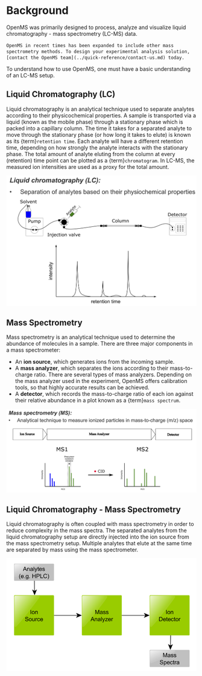 Background
==========

OpenMS was primarily designed to process, analyze and visualize liquid chromatography - mass spectrometry (LC-MS) data.

```{note}
OpenMS in recent times has been expanded to include other mass spectrometry methods. To design your experimental analysis solution, [contact the OpenMS team](../quick-reference/contact-us.md) today.
```

To understand how to use OpenMS, one must have a basic understanding of an LC-MS setup.


## Liquid Chromatography (LC)

Liquid chromatography is an analytical technique used to separate analytes according to their physicochemical properties. A sample is transported via a liquid (known as the mobile phase) through a stationary phase which is packed into a capillary column. The time it takes for a separated analyte to move through the stationary phase (or how long it takes to elute) is known as its {term}`retention time`. Each analyte will have a different retention time, depending on how strongly the analyte interacts with the stationary phase.  The total amount of analyte eluting from the column at every (retention) time point can be plotted as a {term}`chromatogram`. In LC-MS, the measured ion intensities are used as a proxy for the total amount.

![liquid chromatography setup](../images/introduction/introduction_LC.png)

## Mass Spectrometry

Mass spectrometry is an analytical technique used to determine the abundance of molecules in a sample. There are three major components in a mass spectrometer:
- An **ion source**, which generates ions from the incoming sample.
- A **mass analyzer**, which separates the ions according to their mass-to-charge ratio. There are several types of mass analyzers. Depending on the mass analyzer used in the experiment, OpenMS offers calibration tools, so that highly accurate results can be achieved.
- A **detector**, which records the mass-to-charge ratio of each ion against their relative abundance in a plot known as a {term}`mass spectrum`.

![mass spectrometry](../images/introduction/introduction_MS.png)

## Liquid Chromatography - Mass Spectrometry
Liquid chromatography is often coupled with mass spectrometry in order to reduce complexity in the mass spectra. The separated analytes from the liquid chromatography setup are directly injected into the ion source from the mass spectrometry setup. Multiple analytes that elute at the same time are separated by mass using the mass spectrometer.

![lc-ms setup](../images/introduction/hplc-mass-spectrometry-setup.png)
